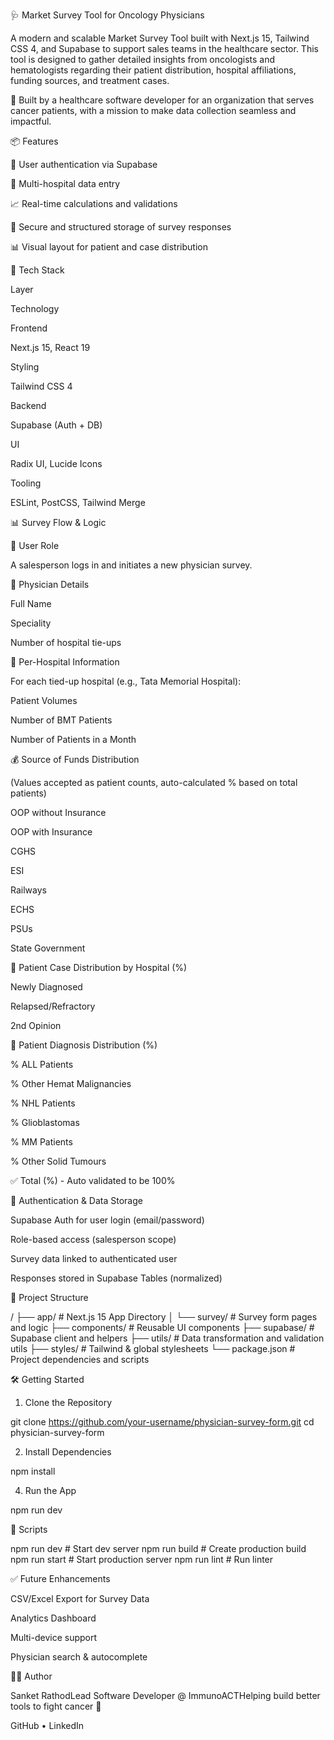 🩺 Market Survey Tool for Oncology Physicians

A modern and scalable Market Survey Tool built with Next.js 15, Tailwind CSS 4, and Supabase to support sales teams in the healthcare sector. This tool is designed to gather detailed insights from oncologists and hematologists regarding their patient distribution, hospital affiliations, funding sources, and treatment cases.

📌 Built by a healthcare software developer for an organization that serves cancer patients, with a mission to make data collection seamless and impactful.

📦 Features

👤 User authentication via Supabase

🏥 Multi-hospital data entry

📈 Real-time calculations and validations

💾 Secure and structured storage of survey responses

📊 Visual layout for patient and case distribution

🚀 Tech Stack

Layer

Technology

Frontend

Next.js 15, React 19

Styling

Tailwind CSS 4

Backend

Supabase (Auth + DB)

UI

Radix UI, Lucide Icons

Tooling

ESLint, PostCSS, Tailwind Merge

📊 Survey Flow & Logic

👤 User Role

A salesperson logs in and initiates a new physician survey.

📝 Physician Details

Full Name

Speciality

Number of hospital tie-ups

🏥 Per-Hospital Information

For each tied-up hospital (e.g., Tata Memorial Hospital):

Patient Volumes

Number of BMT Patients

Number of Patients in a Month

💰 Source of Funds Distribution

(Values accepted as patient counts, auto-calculated % based on total patients)

OOP without Insurance

OOP with Insurance

CGHS

ESI

Railways

ECHS

PSUs

State Government

🔎 Patient Case Distribution by Hospital (%)

Newly Diagnosed

Relapsed/Refractory

2nd Opinion

🧬 Patient Diagnosis Distribution (%)

% ALL Patients

% Other Hemat Malignancies

% NHL Patients

% Glioblastomas

% MM Patients

% Other Solid Tumours

✅ Total (%) - Auto validated to be 100%

🔐 Authentication & Data Storage

Supabase Auth for user login (email/password)

Role-based access (salesperson scope)

Survey data linked to authenticated user

Responses stored in Supabase Tables (normalized)

📁 Project Structure

/
├── app/                   # Next.js 15 App Directory
│   └── survey/            # Survey form pages and logic
├── components/            # Reusable UI components
├── supabase/              # Supabase client and helpers
├── utils/                 # Data transformation and validation utils
├── styles/                # Tailwind & global stylesheets
└── package.json           # Project dependencies and scripts

🛠️ Getting Started

1. Clone the Repository

git clone https://github.com/your-username/physician-survey-form.git
cd physician-survey-form

2. Install Dependencies

npm install

4. Run the App

npm run dev

🧪 Scripts

npm run dev     # Start dev server
npm run build   # Create production build
npm run start   # Start production server
npm run lint    # Run linter

✅ Future Enhancements

CSV/Excel Export for Survey Data

Analytics Dashboard

Multi-device support

Physician search & autocomplete


🙋‍♂️ Author

Sanket RathodLead Software Developer @ ImmunoACTHelping build better tools to fight cancer 🧬

GitHub • LinkedIn

